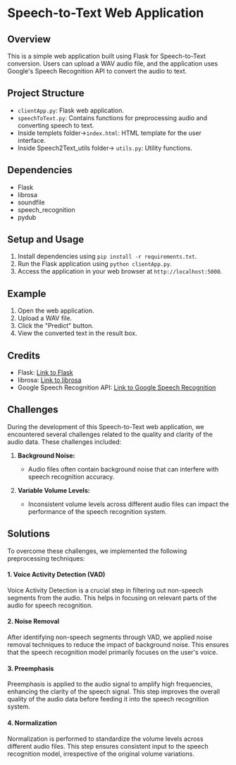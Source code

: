 # Speech-to-Text Web Application

## Overview

This is a simple web application built using Flask for Speech-to-Text conversion. Users can upload a WAV audio file, and the application uses Google's Speech Recognition API to convert the audio to text.

## Project Structure

- `clientApp.py`: Flask web application.
- `speechToText.py`: Contains functions for preprocessing audio and converting speech to text.
- Inside templets folder->`index.html`: HTML template for the user interface.
- Inside Speech2Text_utils folder-> `utils.py`: Utility functions.

## Dependencies

- Flask
- librosa
- soundfile
- speech_recognition
- pydub

## Setup and Usage

1. Install dependencies using `pip install -r requirements.txt`.
2. Run the Flask application using `python clientApp.py`.
3. Access the application in your web browser at `http://localhost:5000`.

## Example

1. Open the web application.
2. Upload a WAV file.
3. Click the "Predict" button.
4. View the converted text in the result box.

## Credits

- Flask: [Link to Flask](https://flask.palletsprojects.com/)
- librosa: [Link to librosa](https://librosa.org/doc/main/index.html)
- Google Speech Recognition API: [Link to Google Speech Recognition](https://pypi.org/project/SpeechRecognition/)

## Challenges

During the development of this Speech-to-Text web application, we encountered several challenges related to the quality and clarity of the audio data. These challenges included:

1. **Background Noise:**
   - Audio files often contain background noise that can interfere with speech recognition accuracy.

2. **Variable Volume Levels:**
   - Inconsistent volume levels across different audio files can impact the performance of the speech recognition system.

## Solutions

To overcome these challenges, we implemented the following preprocessing techniques:

#### 1. Voice Activity Detection (VAD)

Voice Activity Detection is a crucial step in filtering out non-speech segments from the audio. This helps in focusing on relevant parts of the audio for speech recognition.

#### 2. Noise Removal

After identifying non-speech segments through VAD, we applied noise removal techniques to reduce the impact of background noise. This ensures that the speech recognition model primarily focuses on the user's voice.

#### 3. Preemphasis

Preemphasis is applied to the audio signal to amplify high frequencies, enhancing the clarity of the speech signal. This step improves the overall quality of the audio data before feeding it into the speech recognition system.

#### 4. Normalization

Normalization is performed to standardize the volume levels across different audio files. This step ensures consistent input to the speech recognition model, irrespective of the original volume variations.
